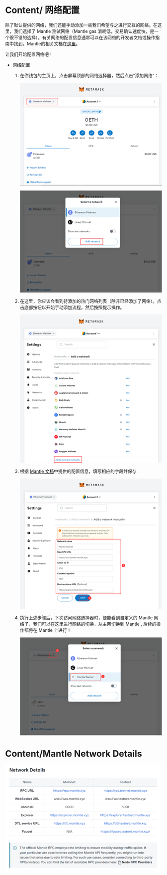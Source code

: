 # Content/ 网络配置

除了默认提供的网络，我们还能手动添加一些我们希望与之进行交互的网络。在这里，我们选择了 Mantle 测试网络（Mantle gas 消耗低，交易确认速度快，是一个很不错的选择）。有关网络的配置信息通常可以在该网络的开发者文档或操作指南中找到。Mantle的相关文档在[这里](https://docs.mantle.xyz/network/for-devs/developing-on-mantle)。

让我们开始配置网络吧！

- 网络配置
    1. 在你钱包的主页上，点击屏幕顶部的网络选择器，然后点击“添加网络”：
        
        ![Untitled](./img/2-1.png)
        
        ![Untitled](./img/2-2.png)
        
    2. 在这里，你应该会看到待添加的热门网络列表（除非已经添加了网络）。点击底部按钮以开始手动添加流程，然后按照提示操作。
        
        ![Untitled](./img/2-3.png)
        
    3. 根据 [Mantle 文档](https://docs.mantle.xyz/network/for-devs/developing-on-mantle)中提供的配置信息，填写相应的字段并保存
        
        ![Untitled](./img/2-4.png)
        
    4. 执行上述步骤后，下次访问网络选择器时，便能看到自定义的 Mantle 网络了，我们可以在这里进行网络的切换，从主网切换到 Mantle , 后续的操作都将在 Mantle 上进行！

        ![Untitled](./img/2-5.png)
        
# Content/Mantle Network Details
![Untitled](./img/2-6.png)
